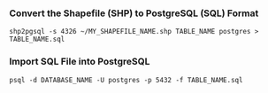 ### Convert the Shapefile (SHP) to PostgreSQL (SQL) Format
```
shp2pgsql -s 4326 ~/MY_SHAPEFILE_NAME.shp TABLE_NAME postgres > TABLE_NAME.sql
```

### Import SQL File into PostgreSQL
```
psql -d DATABASE_NAME -U postgres -p 5432 -f TABLE_NAME.sql
```
